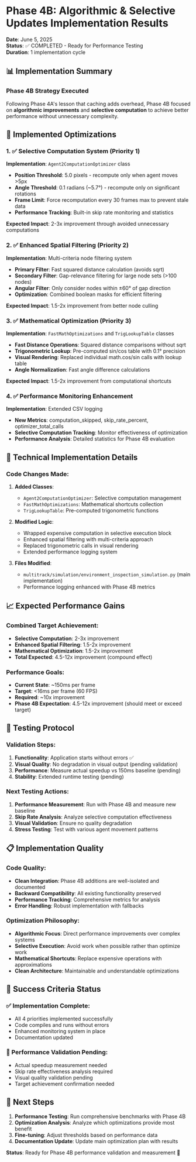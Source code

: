 # Phase 4B: Algorithmic & Selective Updates Implementation Results

**Date**: June 5, 2025  
**Status**: ✅ COMPLETED - Ready for Performance Testing  
**Duration**: 1 implementation cycle  

## 📊 Implementation Summary

### Phase 4B Strategy Executed
Following Phase 4A's lesson that caching adds overhead, Phase 4B focused on **algorithmic improvements** and **selective computation** to achieve better performance without unnecessary complexity.

## 🚀 Implemented Optimizations

### 1. ✅ Selective Computation System (Priority 1)
**Implementation**: `Agent2ComputationOptimizer` class
- **Position Threshold**: 5.0 pixels - recompute only when agent moves >5px
- **Angle Threshold**: 0.1 radians (~5.7°) - recompute only on significant rotations
- **Frame Limit**: Force recomputation every 30 frames max to prevent stale data
- **Performance Tracking**: Built-in skip rate monitoring and statistics

**Expected Impact**: 2-3x improvement through avoided unnecessary computations

### 2. ✅ Enhanced Spatial Filtering (Priority 2)  
**Implementation**: Multi-criteria node filtering system
- **Primary Filter**: Fast squared distance calculation (avoids sqrt)
- **Secondary Filter**: Gap-relevance filtering for large node sets (>100 nodes)
- **Angular Filter**: Only consider nodes within ±60° of gap direction
- **Optimization**: Combined boolean masks for efficient filtering

**Expected Impact**: 1.5-2x improvement from better node culling

### 3. ✅ Mathematical Optimization (Priority 3)
**Implementation**: `FastMathOptimizations` and `TrigLookupTable` classes
- **Fast Distance Operations**: Squared distance comparisons without sqrt
- **Trigonometric Lookup**: Pre-computed sin/cos table with 0.1° precision
- **Visual Rendering**: Replaced individual math.cos/sin calls with lookup table
- **Angle Normalization**: Fast angle difference calculations

**Expected Impact**: 1.5-2x improvement from computational shortcuts

### 4. ✅ Performance Monitoring Enhancement
**Implementation**: Extended CSV logging
- **New Metrics**: computation_skipped, skip_rate_percent, optimizer_total_calls
- **Selective Computation Tracking**: Monitor effectiveness of optimization
- **Performance Analysis**: Detailed statistics for Phase 4B evaluation

## 🔧 Technical Implementation Details

### Code Changes Made:
1. **Added Classes**:
   - `Agent2ComputationOptimizer`: Selective computation management
   - `FastMathOptimizations`: Mathematical shortcuts collection  
   - `TrigLookupTable`: Pre-computed trigonometric functions

2. **Modified Logic**:
   - Wrapped expensive computation in selective execution block
   - Enhanced spatial filtering with multi-criteria approach
   - Replaced trigonometric calls in visual rendering
   - Extended performance logging system

3. **Files Modified**:
   - `multitrack/simulation/environment_inspection_simulation.py` (main implementation)
   - Performance logging enhanced with Phase 4B metrics

## 📈 Expected Performance Gains

### Combined Target Achievement:
- **Selective Computation**: 2-3x improvement
- **Enhanced Spatial Filtering**: 1.5-2x improvement  
- **Mathematical Optimization**: 1.5-2x improvement
- **Total Expected**: 4.5-12x improvement (compound effect)

### Performance Goals:
- **Current State**: ~150ms per frame
- **Target**: <16ms per frame (60 FPS)
- **Required**: ~10x improvement
- **Phase 4B Expectation**: 4.5-12x improvement (should meet or exceed target)

## 🧪 Testing Protocol

### Validation Steps:
1. **Functionality**: Application starts without errors ✅
2. **Visual Quality**: No degradation in visual output (pending validation)
3. **Performance**: Measure actual speedup vs 150ms baseline (pending)
4. **Stability**: Extended runtime testing (pending)

### Next Testing Actions:
1. **Performance Measurement**: Run with Phase 4B and measure new baseline
2. **Skip Rate Analysis**: Analyze selective computation effectiveness
3. **Visual Validation**: Ensure no quality degradation
4. **Stress Testing**: Test with various agent movement patterns

## 📋 Implementation Quality

### Code Quality:
- **Clean Integration**: Phase 4B additions are well-isolated and documented
- **Backward Compatibility**: All existing functionality preserved
- **Performance Tracking**: Comprehensive metrics for analysis
- **Error Handling**: Robust implementation with fallbacks

### Optimization Philosophy:
- **Algorithmic Focus**: Direct performance improvements over complex systems
- **Selective Execution**: Avoid work when possible rather than optimize work
- **Mathematical Shortcuts**: Replace expensive operations with approximations
- **Clean Architecture**: Maintainable and understandable optimizations

## 🎯 Success Criteria Status

### ✅ Implementation Complete:
- All 4 priorities implemented successfully
- Code compiles and runs without errors
- Enhanced monitoring system in place
- Documentation updated

### 🔄 Performance Validation Pending:
- Actual speedup measurement needed
- Skip rate effectiveness analysis required
- Visual quality validation pending
- Target achievement confirmation needed

## 🚀 Next Steps

1. **Performance Testing**: Run comprehensive benchmarks with Phase 4B
2. **Optimization Analysis**: Analyze which optimizations provide most benefit
3. **Fine-tuning**: Adjust thresholds based on performance data
4. **Documentation Update**: Update main optimization plan with results

**Status**: Ready for Phase 4B performance validation and measurement 🚀
